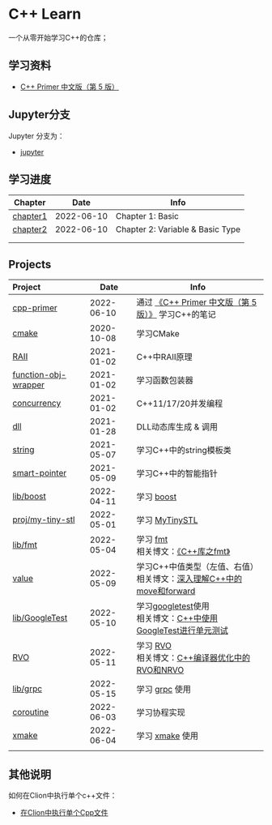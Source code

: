 # **C++ Learn**

一个从零开始学习C++的仓库；



## **学习资料**

- [C++ Primer 中文版（第 5 版）](https://book.douban.com/subject/25708312/)



## **Jupyter分支**

Jupyter 分支为：

- [jupyter](https://github.com/JasonkayZK/cpp-learn/tree/jupyter)



## **学习进度**

| **Chapter**                                                                   | **Date**   | **Info**               |
|-------------------------------------------------------------------------------| ---------- | ---------------------- |
| [chapter1](https://github.com/JasonkayZK/cpp-learn/tree/cpp-primer/chapter-1) | 2022-06-10 | Chapter 1: Basic |
| [chapter2](https://github.com/JasonkayZK/cpp-learn/tree/cpp-primer/chapter-2) | 2022-06-10 | Chapter 2: Variable & Basic Type |
|                                                                               |            |                        |
|                                                                               |            |                        |



## **Projects**

| **Project**                                                                                       | **Date**   | **Info**   |
|:--------------------------------------------------------------------------------------------------|------------| -------------- |
| [cpp-primer](https://github.com/JasonkayZK/cpp-learn/tree/cpp-primer/) | 2022-06-10 | 通过 [《C++ Primer 中文版（第 5 版）》](https://book.douban.com/subject/25708312/) 学习C++的笔记 |
| [cmake](https://github.com/JasonkayZK/cpp_learn/tree/cmake)                                       | 2020-10-08 | 学习CMake |
| [RAII](https://github.com/JasonkayZK/cpp_learn/tree/raii)                                         | 2021-01-02 | C++中RAII原理 |
| [function-obj-wrapper](https://github.com/JasonkayZK/cpp_learn/tree/function-obj-wrapper)         | 2021-01-02 | 学习函数包装器 |
| [concurrency](https://github.com/JasonkayZK/cpp_learn/tree/concurrency)                           | 2021-01-02 | C++11/17/20并发编程 |
| [dll](https://github.com/JasonkayZK/cpp_learn/tree/dll)                                           | 2021-01-28 | DLL动态库生成 & 调用 |
| [string](https://github.com/JasonkayZK/cpp_learn/tree/string)                                     | 2021-05-07 | 学习C++中的string模板类 |
| [smart-pointer](https://github.com/JasonkayZK/cpp_learn/tree/smart-pointer)                       | 2021-05-09 | 学习C++中的智能指针 |
| [lib/boost](https://github.com/JasonkayZK/cpp-learn/tree/lib/boost)                               | 2022-04-11 | 学习 [boost](https://www.boost.org/) |
| [proj/my-tiny-stl](https://github.com/JasonkayZK/cpp-learn/tree/proj/my-tiny-stl)                 | 2022-05-01 | 学习 [MyTinySTL](https://github.com/Alinshans/MyTinySTL) |
| [lib/fmt](https://github.com/JasonkayZK/cpp-learn/tree/lib/fmt)                                   | 2022-05-04 | 学习 [fmt](https://www.boost.org/)</br>相关博文：[《C++库之fmt》](https://jasonkayzk.github.io/2022/05/04/C++库之fmt/) |
| [value](https://github.com/JasonkayZK/cpp-learn/tree/value)                                       | 2022-05-09 | 学习C++中值类型（左值、右值）</br>相关博文：[深入理解C++中的move和forward](https://jasonkayzk.github.io/2022/05/08/深入理解C++中的move和forward/) |
| [lib/GoogleTest](https://github.com/JasonkayZK/cpp-learn/tree/lib/gtest)                          | 2022-05-10 | 学习[googletest](https://github.com/google/googletest)使用</br>相关博文：[C++中使用GoogleTest进行单元测试](https://jasonkayzk.github.io/2022/05/09/C++中使用GoogleTest进行单元测试/) |
| [RVO](https://github.com/JasonkayZK/cpp_learn/tree/rvo)                                           | 2022-05-11 | 学习 [RVO](https://en.wikipedia.org/wiki/Copy_elision#Return_value_optimization) </br>相关博文：[C++编译器优化中的RVO和NRVO](https://jasonkayzk.github.io/2022/05/11/C++编译器优化中的RVO和NRVO/) |
| [lib/grpc](https://github.com/JasonkayZK/cpp-learn/tree/lib/grpc)                                 | 2022-05-15 | 学习 [grpc](https://github.com/grpc/grpc) 使用 |
| [coroutine](https://github.com/JasonkayZK/cpp-learn/tree/coroutine)                               | 2022-06-03 | 学习协程实现 |
| [xmake](https://github.com/JasonkayZK/cpp-learn/tree/xmake)                                       | 2022-06-04 | 学习 [xmake](https://github.com/xmake-io/xmake) 使用 |
|                                                                                                   | | |



## **其他说明**

如何在Clion中执行单个c++文件：

-   [在Clion中执行单个Cpp文件](https://jasonkayzk.github.io/2020/11/15/在Clion中执行单个Cpp文件/)

